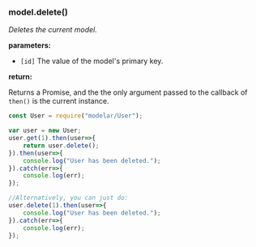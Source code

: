 ### model.delete()

*Deletes the current model.*

**parameters:**

- `[id]` The value of the model's primary key.

**return:**

Returns a Promise, and the the only argument passed to the callback of 
`then()` is the current instance.

```javascript
const User = require("modelar/User");

var user = new User;
user.get(1).then(user=>{
    return user.delete();
}).then(user=>{
    console.log("User has been deleted.");
}).catch(err=>{
    console.log(err);
});

//Alternatively, you can just do:
user.delete(1).then(user=>{
    console.log("User has been deleted.");
}).catch(err=>{
    console.log(err);
});
```